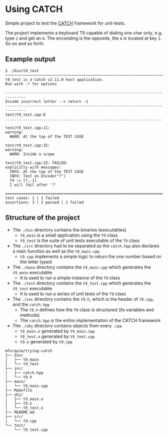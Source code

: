 # Using CATCH 

Simple project to test the [CATCH](https://github.com/catchorg/Catch2) framework for unit-tests.

The project implements a keyboard T9 capable of dialing one char only, e.g. type `2` and get an `A`.
The enconding is the opposite, the `A` is located at key `2`. So on and so forth.

## Example output

```
$ ./bin/t9_test
~~~~~~~~~~~~~~~~~~~~~~~~~~~~~~~~~~~~~~~~~~~~~~~~~~~~~~~~~~~~~~~~~~~~~~~~~~~~~~~
t9_test is a Catch v2.11.0 host application.
Run with -? for options

-------------------------------------------------------------------------------
Encode incorrect letter --> return -1
-------------------------------------------------------------------------------
test/t9_test.cpp:8
...............................................................................

test/t9_test.cpp:11:
warning:
  WARN: At the top of the TEST CASE

test/t9_test.cpp:15:
warning:
  WARN: Inside a scope

test/t9_test.cpp:25: FAILED:
explicitly with messages:
  INFO: At the top of the TEST CASE
  INFO: Test on Encode("?")
  t9 := [?,-1]
  I will fail after '?'

===============================================================================
test cases: 1 | 1 failed
assertions: 3 | 2 passed | 1 failed
```

## Structure of the project

- The `./bin` directory contains the binaries (executables)
  - `t9_main` is a small application using the `T9` class
  - `t9_test` is the suite of unit tests executable of the `T9` class
- The `./src` directory had to be separated as the `catch.hpp` also declares a main function as well as the `t9_main.cpp`
  - `t9.cpp` implements a simple logic to return the one number based on the letter typed
- The `./main` directory contains the `t9_main.cpp` which generates the `t9_main` executable
  - It is used to run a simple instance of the `T9` class
- The `./test` directory contains the `t9_test.cpp` which generates the `t9_test` executable
  - It is used to run a series of unit tests of the `T9` class
- The `./inc` directory contains the `t9.h`, which is the header of `t9.cpp`, and the `catch.hpp`
  - The `t9.h` defines how the `T9` class is structured (its variables and methods)
  - The `catch.hpp` is the entire implementation of the CATCH framework
- The `./obj` directory contains objects from every `.cpp`
  - `t9_main.o` generated by `t9_main.cpp`
  - `t9_test.o` generated by `t9_test.cpp`
  - `t9.o` generated by `t9.cpp`


```
mfurquim/trying-catch
├── bin/
│   ├── t9_main
│   └── t9_test
├── inc/
│   ├── catch.hpp
│   └── t9.h
├── main/
│   └── t9_main.cpp
├── Makefile
├── obj/
│   ├── t9_main.o
│   ├── t9.o
│   └── t9_test.o
├── README.md
├── src/
│   └── t9.cpp
└── test/
    └── t9_test.cpp
```

